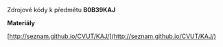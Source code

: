Zdrojové kódy k předmětu **B0B39KAJ**

**Materiály**

[http://seznam.github.io/CVUT/KAJ/](http://seznam.github.io/CVUT/KAJ/)
